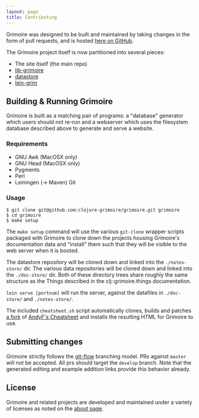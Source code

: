 ```yaml
---
layout: page
title: Contributing
---
```


Grimoire was designed to be built and maintained by taking changes in the form of pull requests, and is hosted [here on GitHub](https://github.com/clojure-grimoire/grimoire).

The Grimoire project itself is now partitioned into several pieces:

 - The site itself (the main repo)
 - [lib-grimoire](https://github.com/clojure-grimoire/lib-grimoire)
 - [datastore](https://github.com/clojure-grimoire/datastore)
 - [lein-grim](https://github.com/clojure-grimoire/lein-grim)

## Building & Running Grimoire

Grimoire is built as a matching pair of programs: a "database" generator which users should not re-run and a webserver which uses the filesystem database described above to generate and serve a website.

### Requirements

- GNU Awk (MacOSX only)
- GNU Head (MacOSX only)
- Pygments
- Perl
- Leiningen (-> Maven) Git


### Usage

```
$ git clone git@github.com:clojure-grimoire/grimoire.git grimoire
$ cd grimoire
$ make setup
```

The `make setup` command will use the various `git-clone` wrapper scripts packaged with Grimoire to clone down the projects housing Grimoire's documentation data and "install" them such that they will be visible to the web server when it is booted.

The datastore repository will be cloned down and linked into the `./notes-store/` dir.
The various data repositories will be cloned down and linked into the `./doc-store/` dir.
Both of these directory trees share roughly the same structure as the Things described in the clj::grimoire.things documentation.

`lein serve [portnum]` will run the server, against the datafiles in `./doc-store/` and `./notes-store/`.

The included `cheatsheet.sh` script automatically clones, builds and patches [a fork](https://github.com/arrdem/clojure-cheatsheets) of [AndyF's Cheatsheet](https://github.com/jafingerhut/clojure-cheatsheets) and installs the resulting HTML for Grimoire to use.

## Submitting changes

Grimoire strictly follows the [git-flow](http://nvie.com/posts/a-successful-git-branching-model/) branching model.
PRs against `master` will not be accepted.
All prs should target the `develop` branch.
Note that the generated editing and example addition links provide this behavior already.

## License

Grimoire and related projects are developed and maintained under a variety of licenses as noted on the [about page](/about).
